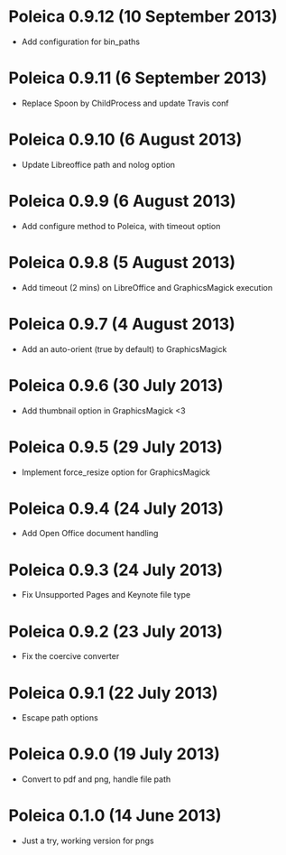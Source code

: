 # Poleica 0.9.12 (10 September 2013)
* Add configuration for bin_paths
# Poleica 0.9.11 (6 September 2013)
* Replace Spoon by ChildProcess and update Travis conf
# Poleica 0.9.10 (6 August 2013)
* Update Libreoffice path and nolog option
# Poleica 0.9.9 (6 August 2013)
* Add configure method to Poleica, with timeout option
# Poleica 0.9.8 (5 August 2013)
* Add timeout (2 mins) on LibreOffice and GraphicsMagick execution 
# Poleica 0.9.7 (4 August 2013)
* Add an auto-orient (true by default) to GraphicsMagick
# Poleica 0.9.6 (30 July 2013)
* Add thumbnail option in GraphicsMagick <3
# Poleica 0.9.5 (29 July 2013)
* Implement force_resize option for GraphicsMagick
# Poleica 0.9.4 (24 July 2013)
* Add Open Office document handling
# Poleica 0.9.3 (24 July 2013)
* Fix Unsupported Pages and Keynote file type
# Poleica 0.9.2 (23 July 2013)
* Fix the coercive converter
# Poleica 0.9.1 (22 July 2013)
* Escape path options
# Poleica 0.9.0 (19 July 2013)
* Convert to pdf and png, handle file path
# Poleica 0.1.0 (14 June 2013)
* Just a try, working version for pngs
